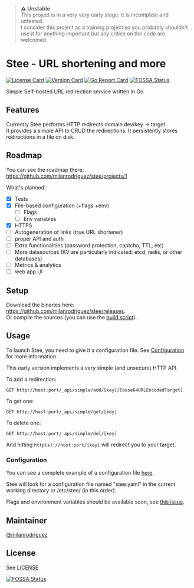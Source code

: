 > **:warning: Unstable**  
This project is in a very very early stage. It is incomplete and untested.  
> I consider this project as a training project so you probably shouldn't use it for anything important but any critics on the code are welcomed.

# Stee - URL shortening and more

[![License Card](https://img.shields.io/github/license/milanrodriguez/stee)](LICENSE)
[![Version Card](https://img.shields.io/github/v/release/milanrodriguez/stee?sort=semver)](https://github.com/milanrodriguez/stee/releases)
[![Go Report Card](https://goreportcard.com/badge/github.com/milanrodriguez/stee)](https://goreportcard.com/report/github.com/milanrodriguez/stee)
[![FOSSA Status](https://app.fossa.com/api/projects/git%2Bgithub.com%2Fmilanrodriguez%2Fstee.svg?type=shield)](https://app.fossa.com/projects/git%2Bgithub.com%2Fmilanrodriguez%2Fstee?ref=badge_shield)

Simple Self-hosted URL redirection service written in Go

## Features

Currently Stee performs HTTP redirects domain.dev/key -> target.  
It provides a simple API to CRUD the redirections.
It persistently stores redirections in a file on disk.

## Roadmap

You can see the roadmap there: <https://github.com/milanrodriguez/stee/projects/1>  
  
What's planned:

- [x] Tests
- [x] File-based configuration (+flags +env)
  - [ ] Flags
  - [ ] Env variables
- [x] HTTPS
- [ ] Autogeneration of links (true URL shortener)
- [ ] proper API and auth
- [ ] Extra functionalities (password protection, captcha, TTL, etc)
- [ ] More datasources (KV are particularly indicated: etcd, redis, or other databases)
- [ ] Metrics & analytics
- [ ] web app UI

## Setup

Download the binaries here: <https://github.com/milanrodriguez/stee/releases>.  
Or compile the sources (you can use the [build script](build)).

## Usage

To launch Stee, you need to give it a configuration file. See [Configuration](#Configuration) for more information.  
  
This early version implements a very simple (and unsecure) HTTP API.  
  
To add a redirection:  

```http
GET http://host:port/_api/simple/add/[key]/[base64URLEncodedTarget]
```

To get one:  

```http
GET http://host:port/_api/simple/get/[key]
```

To delete one:  

```http
GET http://host:port/_api/simple/del/[key]
```

And hitting ```http(s)://host:port/[key]``` will redirect you to your target.  

### Configuration

You can see a complete example of a configuration file [here](stee.yaml).  

Stee will look for a configuration file named "stee.yaml" in the current working directory or /etc/stee/ (in this order).

Flags and environment variables should be available soon, see [this issue](https://github.com/milanrodriguez/stee/issues/8).  

## Maintainer

[@milanrodriguez](https://github.com/milanrodriguez)

## License

See [LICENSE](LICENSE)


[![FOSSA Status](https://app.fossa.com/api/projects/git%2Bgithub.com%2Fmilanrodriguez%2Fstee.svg?type=large)](https://app.fossa.com/projects/git%2Bgithub.com%2Fmilanrodriguez%2Fstee?ref=badge_large)